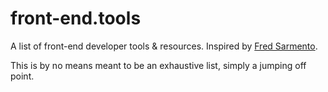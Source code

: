 # front-end.tools
A list of front-end developer tools & resources. Inspired by [Fred Sarmento](http://fredsarmento.me/frontend-tools/).

This is by no means meant to be an exhaustive list, simply a jumping off point.
